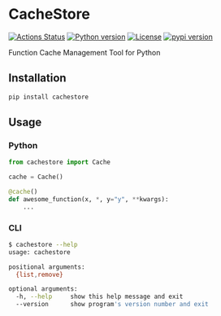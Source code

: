 # CacheStore

[![Actions Status](https://github.com/altescy/cachestore/workflows/CI/badge.svg)](https://github.com/altescy/cachestore/actions/workflows/ci.yml)
[![Python version](https://img.shields.io/pypi/pyversions/cachestore)](https://github.com/altescy/cachestore)
[![License](https://img.shields.io/github/license/altescy/cachestore)](https://github.com/altescy/cachestore/blob/master/LICENSE)
[![pypi version](https://img.shields.io/pypi/v/cachestore)](https://pypi.org/project/cachestore/)

Function Cache Management Tool for Python

## Installation

```bash
pip install cachestore
```

## Usage

### Python

```python
from cachestore import Cache

cache = Cache()

@cache()
def awesome_function(x, *, y="y", **kwargs):
    ...
```

### CLI

```bash
$ cachestore --help
usage: cachestore

positional arguments:
  {list,remove}

optional arguments:
  -h, --help     show this help message and exit
  --version      show program's version number and exit
```
